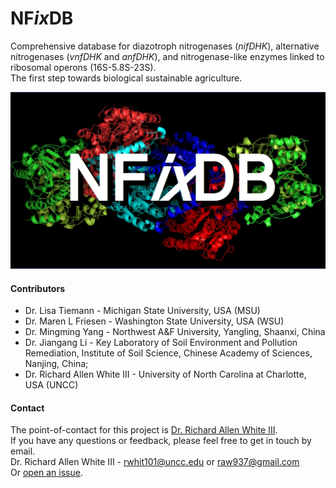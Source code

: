 # NF*ix*DB
Comprehensive database for diazotroph nitrogenases (*nifDHK*), alternative nitrogenases (*vnfDHK* and *anfDHK*), and nitrogenase-like enzymes linked to ribosomal operons (16S-5.8S-23S).<br />
The first step towards biological sustainable agriculture.

![GitHub Logo](NFixDB.jpg)

#### Contributors 	
- Dr. Lisa Tiemann - Michigan State University, USA (MSU)
- Dr. Maren L Friesen - Washington State University, USA (WSU)
- Dr. Mingming Yang - Northwest A&F University, Yangling, Shaanxi, China 
- Dr. Jiangang Li - Key Laboratory of Soil Environment and Pollution Remediation, Institute of Soil Science, Chinese Academy of Sciences, Nanjing, China;
- Dr. Richard Allen White III - University of North Carolina at Charlotte, USA (UNCC)

#### Contact 
The point-of-contact for this project is [Dr. Richard Allen White III](https://github.com/raw937).<br />
If you have any questions or feedback, please feel free to get in touch by email. <br />
Dr. Richard Allen White III - rwhit101@uncc.edu or raw937@gmail.com  <br />
Or [open an issue](https://github.com/raw-lab/NFixDB/issues).
